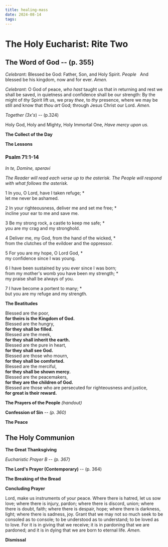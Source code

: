 ```yaml
---
title: healing-mass
date: 2024-08-14
tags: 
---
```

# The Holy Eucharist: Rite Two

## The Word of God -- (p. 355)

*Celebran*t: Blessed be God: Father, Son, and Holy Spirit. 
_People_   And blessed be his kingdom, now and for ever. _Amen._

*Celebrant*: O God of peace, _who hast_ taught us that in returning and rest we shall be saved, in quietness and confidence shall be our strength: By the might of _thy_ Spirit lift us, we pray _thee_, to _thy_ presence, where we may be still and know that _thou art_ God; through Jesus Christ our Lord. _Amen._

*Together (3x's*) -- (p.324)

Holy God, 
Holy and Mighty, 
Holy Immortal One, 
_Have mercy upon us._

**The Collect of the Day**

**The Lessons**

### Psalm 71:1-14
*In te, Domine, speravi*

*The Reader will read each verse up to the asterisk. The People will respond with what follows the asterisk.*

1 In you, O Lord, have I taken refuge; *\
let me never be ashamed.

2 In your righteousness, deliver me and set me free; *\
incline your ear to me and save me.

3 Be my strong rock, a castle to keep me safe; *\
you are my crag and my stronghold.

4 Deliver me, my God, from the hand of the wicked, *\
from the clutches of the evildoer and the oppressor.

5 For you are my hope, O Lord God, *\
my confidence since I was young.

6 I have been sustained by you ever since I was born;\
from my mother's womb you have been my strength; *\
my praise shall be always of you.

7 I have become a portent to many; *\
but you are my refuge and my strength.



**The Beatitudes**

Blessed are the poor,  
**for theirs is the Kingdom of God.**  
Blessed are the hungry,  
**for they shall be filled.**  
Blessed are the meek,  
**for they shall inherit the earth.**  
Blessed are the pure in heart,  
**for they shall see God.**  
Blessed are those who mourn,  
**for they shall be comforted.**  
Blessed are the merciful,  
**for they shall be shown mercy.**  
Blessed are the peacemakers,  
**for they are the children of God.**  
Blessed are those who are persecuted for righteousness and justice,  
**for great is their reward.**

**The Prayers of the People**
*(handout)*

**Confession of Sin** -- *(p. 360)*

**The Peace** 

## The Holy Communion

**The Great Thanksgiving**

_Eucharistic Prayer B_ -- *(p. 367)*

**The Lord's Prayer (Contemporary)** -- (p. 364)

**The Breaking of the Bread** 

**Concluding Prayer**

Lord, make us instruments of your peace. Where there is hatred, let us sow love; where there is injury, pardon; where there is discord, union; where there is doubt, faith; where there is despair, hope; where there is darkness, light; where there is sadness, joy. Grant that we may not so much seek to be consoled as to console; to be understood as to understand; to be loved as to love. For it is in giving that we receive; it is in pardoning that we are pardoned; and it is in dying that we are born to eternal life. _Amen._

**Dismissal** 
